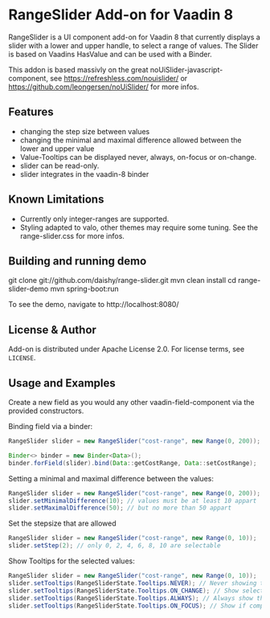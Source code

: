 # RangeSlider Add-on for Vaadin 8

RangeSlider is a UI component add-on for Vaadin 8 that currently displays a
slider with a lower and upper handle, to select a range of values. The Slider is based on Vaadins HasValue 
and can be used with a Binder.

This addon is based massivly on the great noUiSlider-javascript-component, see
https://refreshless.com/nouislider/ or https://github.com/leongersen/noUiSlider/ 
for more infos. 

## Features
* changing the step size between values
* changing the minimal and maximal difference allowed between the lower and upper value
* Value-Tooltips can be displayed never, always, on-focus or on-change.
* slider can be read-only.
* slider integrates in the vaadin-8 binder

## Known Limitations
* Currently only integer-ranges are supported.
* Styling adapted to valo, other themes may require some tuning. See the range-slider.css for more infos. 

## Building and running demo

git clone git://github.com/daishy/range-slider.git
mvn clean install
cd range-slider-demo
mvn spring-boot:run

To see the demo, navigate to http://localhost:8080/

 
## License & Author

Add-on is distributed under Apache License 2.0. For license terms, see `LICENSE`.

## Usage and Examples

Create a new field as you would any other vaadin-field-component via the provided constructors.


Binding field via a binder:
```java
RangeSlider slider = new RangeSlider("cost-range", new Range(0, 200));

Binder<> binder = new Binder<Data>();
binder.forField(slider).bind(Data::getCostRange, Data::setCostRange);
```

Setting a minimal and maximal difference between the values:
```java
RangeSlider slider = new RangeSlider("cost-range", new Range(0, 200));
slider.setMinimalDifference(10); // values must be at least 10 appart
slider.setMaximalDifference(50); // but no more than 50 appart
```

Set the stepsize that are allowed
```java
RangeSlider slider = new RangeSlider("cost-range", new Range(0, 10));
slider.setStep(2); // only 0, 2, 4, 6, 8, 10 are selectable
```

Show Tooltips for the selected values:
```java
RangeSlider slider = new RangeSlider("cost-range", new Range(0, 10));
slider.setTooltips(RangeSliderState.Tooltips.NEVER); // Never showing the selected values
slider.setTooltips(RangeSliderState.Tooltips.ON_CHANGE); // Show selected values if slider is moved
slider.setTooltips(RangeSliderState.Tooltips.ALWAYS); // Always show the selected values
slider.setTooltips(RangeSliderState.Tooltips.ON_FOCUS); // Show if component focused
```

